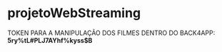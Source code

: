 # projetoWebStreaming
<p>TOKEN PARA A MANIPULAÇÃO DOS FILMES DENTRO DO BACK4APP: <strong>5ry%tL#PLJ7AYhf%kyss$B</strong></p>
